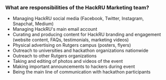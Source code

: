 ### What are responsibilities of the HackRU Marketing team?
- Managing HackRU social media (Facebook, Twitter, Instagram, Snapchat, Medium)
- Managing HackRU's main email account
- Curating and producing content for HackRU branding and engagement (website content, FAQs, testimonials, marketing videos)
- Physical advertising on Rutgers campus (posters, flyers)
- Outreach to universities and hackathon organizations nationwide
- Outreach to other Rutgers organizations
- Taking and editing of photos and videos of the event
- Making important announcements to hackers during event
- Being the main line of communication with hackathon participants
